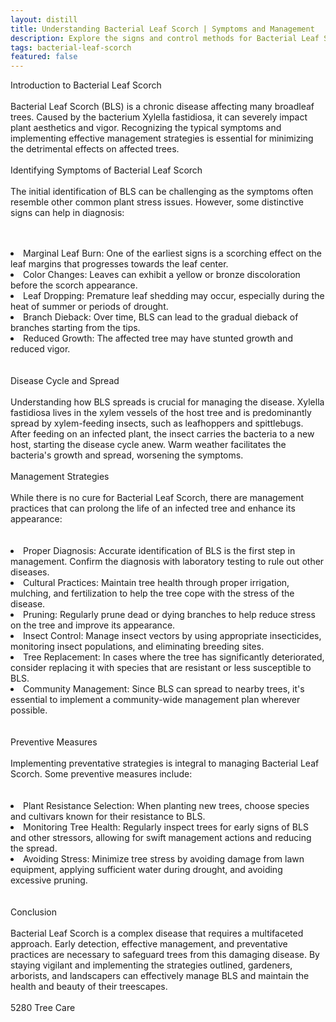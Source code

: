 ```yaml
---
layout: distill
title: Understanding Bacterial Leaf Scorch | Symptoms and Management
description: Explore the signs and control methods for Bacterial Leaf Scorch, a plant disease affecting various tree species.
tags: bacterial-leaf-scorch
featured: false
---
```


Introduction to Bacterial Leaf Scorch<br /><br />Bacterial Leaf Scorch (BLS) is a chronic disease affecting many broadleaf trees. Caused by the bacterium Xylella fastidiosa, it can severely impact plant aesthetics and vigor. Recognizing the typical symptoms and implementing effective management strategies is essential for minimizing the detrimental effects on affected trees.<br /><br />Identifying Symptoms of Bacterial Leaf Scorch<br /><br />The initial identification of BLS can be challenging as the symptoms often resemble other common plant stress issues. However, some distinctive signs can help in diagnosis:<br /><br /><br /><li>Marginal Leaf Burn: One of the earliest signs is a scorching effect on the leaf margins that progresses towards the leaf center.</li><li>Color Changes: Leaves can exhibit a yellow or bronze discoloration before the scorch appearance.</li><li>Leaf Dropping: Premature leaf shedding may occur, especially during the heat of summer or periods of drought.</li><li>Branch Dieback: Over time, BLS can lead to the gradual dieback of branches starting from the tips.</li><li>Reduced Growth: The affected tree may have stunted growth and reduced vigor.</li><br /><br />Disease Cycle and Spread<br /><br />Understanding how BLS spreads is crucial for managing the disease. Xylella fastidiosa lives in the xylem vessels of the host tree and is predominantly spread by xylem-feeding insects, such as leafhoppers and spittlebugs. After feeding on an infected plant, the insect carries the bacteria to a new host, starting the disease cycle anew. Warm weather facilitates the bacteria's growth and spread, worsening the symptoms.<br /><br />Management Strategies<br /><br />While there is no cure for Bacterial Leaf Scorch, there are management practices that can prolong the life of an infected tree and enhance its appearance:<br /><br /><br /><li>Proper Diagnosis: Accurate identification of BLS is the first step in management. Confirm the diagnosis with laboratory testing to rule out other diseases.</li><li>Cultural Practices: Maintain tree health through proper irrigation, mulching, and fertilization to help the tree cope with the stress of the disease.</li><li>Pruning: Regularly prune dead or dying branches to help reduce stress on the tree and improve its appearance.</li><li>Insect Control: Manage insect vectors by using appropriate insecticides, monitoring insect populations, and eliminating breeding sites.</li><li>Tree Replacement: In cases where the tree has significantly deteriorated, consider replacing it with species that are resistant or less susceptible to BLS.</li><li>Community Management: Since BLS can spread to nearby trees, it's essential to implement a community-wide management plan wherever possible.</li><br /><br />Preventive Measures<br /><br />Implementing preventative strategies is integral to managing Bacterial Leaf Scorch. Some preventive measures include:<br /><br /><br /><li>Plant Resistance Selection: When planting new trees, choose species and cultivars known for their resistance to BLS.</li><li>Monitoring Tree Health: Regularly inspect trees for early signs of BLS and other stressors, allowing for swift management actions and reducing the spread.</li><li>Avoiding Stress: Minimize tree stress by avoiding damage from lawn equipment, applying sufficient water during drought, and avoiding excessive pruning.</li><br /><br />Conclusion<br /><br />Bacterial Leaf Scorch is a complex disease that requires a multifaceted approach. Early detection, effective management, and preventative practices are necessary to safeguard trees from this damaging disease. By staying vigilant and implementing the strategies outlined, gardeners, arborists, and landscapers can effectively manage BLS and maintain the health and beauty of their treescapes.<br /><br />5280 Tree Care
